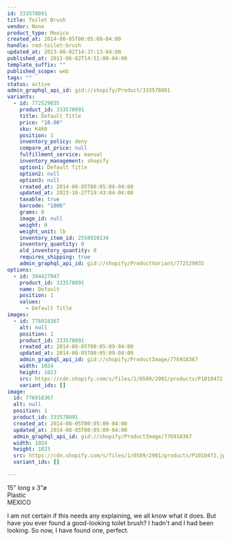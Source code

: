 ```yaml
---
id: 333578091
title: Toilet Brush
vendor: None
product_type: Mexico
created_at: 2014-08-05T00:05:08-04:00
handle: red-toilet-brush
updated_at: 2023-08-02T14:37:13-04:00
published_at: 2011-06-02T14:51:00-04:00
template_suffix: ""
published_scope: web
tags: ""
status: active
admin_graphql_api_id: gid://shopify/Product/333578091
variants:
  - id: 772529035
    product_id: 333578091
    title: Default Title
    price: "18.00"
    sku: K460
    position: 1
    inventory_policy: deny
    compare_at_price: null
    fulfillment_service: manual
    inventory_management: shopify
    option1: Default Title
    option2: null
    option3: null
    created_at: 2014-08-05T00:05:08-04:00
    updated_at: 2023-10-27T19:43:04-04:00
    taxable: true
    barcode: "1806"
    grams: 0
    image_id: null
    weight: 0
    weight_unit: lb
    inventory_item_id: 2558928134
    inventory_quantity: 0
    old_inventory_quantity: 0
    requires_shipping: true
    admin_graphql_api_id: gid://shopify/ProductVariant/772529035
options:
  - id: 394427947
    product_id: 333578091
    name: Default
    position: 1
    values:
      - Default Title
images:
  - id: 776918367
    alt: null
    position: 1
    product_id: 333578091
    created_at: 2014-08-05T00:05:09-04:00
    updated_at: 2014-08-05T00:05:09-04:00
    admin_graphql_api_id: gid://shopify/ProductImage/776918367
    width: 1024
    height: 1023
    src: https://cdn.shopify.com/s/files/1/0589/2901/products/P1010472.jpeg?v=1407211509
    variant_ids: []
image:
  id: 776918367
  alt: null
  position: 1
  product_id: 333578091
  created_at: 2014-08-05T00:05:09-04:00
  updated_at: 2014-08-05T00:05:09-04:00
  admin_graphql_api_id: gid://shopify/ProductImage/776918367
  width: 1024
  height: 1023
  src: https://cdn.shopify.com/s/files/1/0589/2901/products/P1010472.jpeg?v=1407211509
  variant_ids: []

---
```


15" long x 3"ø  
Plastic  
MEXICO

I am not certain if this needs any explaining, we all know what it does. But have you ever found a good-looking toilet brush? I hadn't and I had been looking. So now, I have found one, perfect.